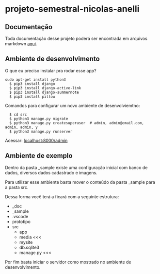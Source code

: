 # projeto-semestral-nicolas-anelli

## Documentação

Toda documentação desse projeto poderá ser encontrada em arquivos markdown [aqui](./_doc).


## Ambiente de desenvolvimento

O que eu preciso instalar pra rodar esse app?
```
sudo apt-get install python3
  $ pip3 install django
  $ pip3 install django-active-link
  $ pip3 install django-summernote
  $ pip3 install pillow
```

Comandos para configurar um novo ambiente de desenvolviemtno:
```
  $ cd src
  $ python3 manage.py migrate
  $ python3 manage.py createsuperuser  # admin, admin@email.com, admin, admin, y
  $ python3 manage.py runserver
```
Acessar: [localhost:8000/admin](http://localhost:8000/admin)


## Ambiente de exemplo

Dentro da pasta _sample existe uma configuração inicial com banco de dados, diversos dados cadastrado e imagens.

Para utilizar esse ambiente basta mover o conteúdo da pasta _sample para a pasta src.

Dessa forma você terá a ficará com a seguinte estrutura:
- _doc
- _sample
- .vscode
- prototipo
- src
  - app
  - media <<<
  - mysite
  - db.sqlite3
  - manage.py <<<

Por fim basta iniciar o servidor como mostrado no ambiente de desenvolvimento.
